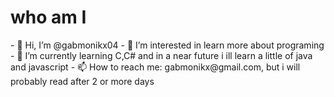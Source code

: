 <h1> who am I </h1>
- 👋 Hi, I’m @gabmonikx04
- 👀 I’m interested in learn more about programing
- 🌱 I’m currently learning C,C# and in a near future i ill learn a little of java and javascript
- 📫 How to reach me: gabmonikx@gmail.com, but i will probably read after 2 or more days 

<!---
gabmonikx04/gabmonikx04 is a ✨ special ✨ repository because its `README.md` (this file) appears on your GitHub profile.
You can click the Preview link to take a look at your changes.
--->
